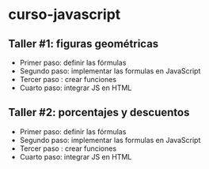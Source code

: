 # curso-javascript

## Taller #1: figuras geométricas

- Primer paso: definir las fórmulas
- Segundo paso: implementar las formulas en JavaScript
- Tercer paso : crear funciones
- Cuarto paso: integrar JS en HTML

## Taller #2: porcentajes y descuentos

- Primer paso: definir las fórmulas
- Segundo paso: implementar las formulas en JavaScript
- Tercer paso : crear funciones
- Cuarto paso: integrar JS en HTML